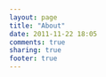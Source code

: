 ```yaml
---
layout: page
title: "About"
date: 2011-11-22 18:05
comments: true
sharing: true
footer: true
---
```

